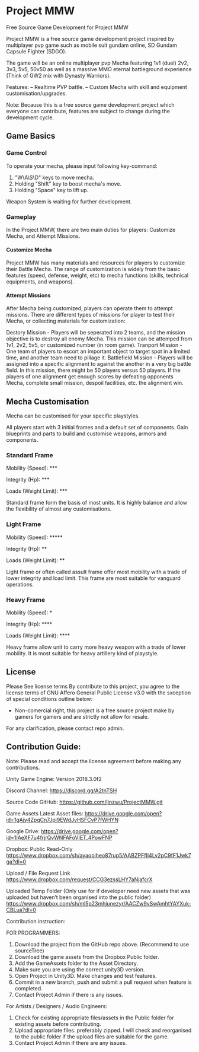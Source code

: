 # Project MMW
Free Source Game Development for Project MMW

Project MMW is a free source game development project inspired by multiplayer pvp game such as mobile suit gundam online, SD Gundam Capsule Fighter (SDGO).

The game will be an online multiplayer pvp Mecha featuring 1v1 (duel) 2v2, 3v3, 5v5, 50v50 as well as a massive MMO eternal battleground experience (Think of GW2 mix with Dynasty Warriors). 

Features:
– Realtime PVP battle. 
– Custom Mecha with skill and equipment customisation/upgrades. 

Note: Because this is a free source game development project which everyone can contribute, features are subject to change during the development cycle.

## Game Basics

### Game Control

To operate your mecha, please input following key-command:
1. "W\A\S\D" keys to move mecha.
2. Holding "Shift" key to boost mecha's move.
3. Holding "Space" key to lift up.

Weapon System is waiting for further development.

### Gameplay

In the Project MMW, there are two main duties for players: Customize Mecha, and Attempt Missions.

#### Customize Mecha
Project MMW has many materials and resources for players to customize their Battle Mecha. The range of customization is widely from the basic features (speed, defense, weight, etc) to mecha functions (skills, technical equipments, and weapons).

#### Attempt Missions
After Mecha being customized, players can operate them to attempt missions. There are different types of missions for player to test their Mecha, or collecting materials for customization:

Destory Mission - Players will be seperated into 2 teams, and the mission objective is to destroy all enemy Mecha. This mission can be attemped from 1v1, 2v2, 5v5, or customized number (in room game). 
Tranport Mission - One team of players to escort an important object to target spot in a limited time, and another team need to pillage it. 
Battlefield Mission - Players will be assigned into a specific alignment to against the another in a very big battle field. In this mission, there might be 50 players versus 50 players. If the players of one alignment get enough scores by defeating opponents Mecha, complete small mission, despoil facilities, etc. the alignment win.


## Mecha Customisation

Mecha can be customised for your specific playstyles.

All players start with 3 initial frames and a default set of components. Gain blueprints and parts to build and customise weapons, armors and components.

### Standard Frame

Mobility (Speed): ***

Integrity (Hp): ***

Loads (Weight Limit): ***

Standard frame form the basis of most units. It is highly balance and allow the flexibility of almost any customisations.

### Light Frame

Mobility (Speed): *****

Integrity (Hp): **

Loads (Weight Limit): **

Light frame or often called assult frame offer most mobility with a trade of lower integrity and load limit. This frame are most suitable for vanguard operations.

### Heavy Frame

Mobility (Speed): *

Integrity (Hp): ****

Loads (Weight Limit): ****

Heavy frame allow unit to carry more heavy weapon with a trade of lower mobility. It is most suitable for heavy artillery kind of playstyle.

## License
Please See license terms
By contribute to this project, you agree to the license terms of GNU Affero General Public License v3.0 with the sxception of special conditions outline below:
- Non-comercial right, this project is a free source project make by gamers for gamers and are strictly not allow for resale.

For any clarification, please contact repo admin.

## Contribution Guide:
Note: Please read and accept the license agreement before making any contributions.

Unity Game Engine: Version 2018.3.0f2

Discord Channel:
https://discord.gg/A2tnTSH

Source Code
GitHub: https://github.com/jinzwu/ProjectMMW.git

Game Assets
Latest Asset files:
https://drive.google.com/open?id=1gAjy4ZpqCn7Jpi9EWdJvHSFCvP7fWHYN

Google Drive:
https://drive.google.com/open?id=1IAeXF7u4frjrQvWNFAFoVIET_4PowFNP

Dropbox: 
Public Read-Only
https://www.dropbox.com/sh/ayaopiheo87rup5/AABZPFfII4Lv2pC9fF1Jwk7ga?dl=0

Upload / File Request Link
https://www.dropbox.com/request/CCG3ezssLHY7aNjafcrX

Uploaded Temp Folder 
(Only use for if developer need new assets that was uploaded but haven’t been organised into the public folder)
https://www.dropbox.com/sh/ml5p23mhjunezyr/AACZw9vSwAmhtYAYXuk-CBLua?dl=0


Contribution instruction: 

FOR PROGRAMMERS:
1. Download the project from the GitHub repo above. (Recommend to use sourceTree)
2. Download the game assets from the Dropbox Public folder.
3. Add the GameAssets folder to the Asset Directory.
4. Make sure you are using the correct unity3D version. 
5. Open Project in Unity3D. Make changes and test features.
6. Commit in a new branch, push and submit a pull request when feature is completed.
7. Contact Project Admin if there is any issues.

For Artists / Designers / Audio Engineers:
1. Check for existing appropriate files/assets in the Public folder for existing assets before contributing.
2. Upload appropriate files. preferably zipped. I will check and reorganised to the public folder if the upload files are suitable for the game.
3. Contact Project Admin if there are any issues. 
